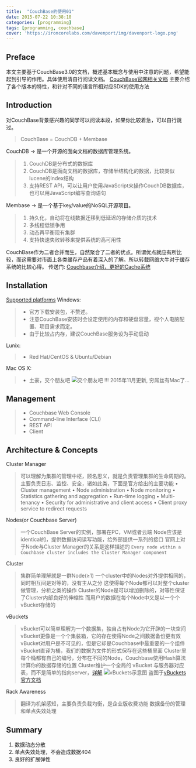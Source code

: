 ```yaml
---
title:  "CouchBase的使用01"
date: 2015-07-22 10:38:10
categories: [programming]
tags: [programming, couchbase]
cover: 'https://ironcorelabs.com/davenport/img/davenport-logo.png'
---
```


## Preface
本文主要基于CouchBase3.0的文档，概述基本概念与使用中注意的问题，希望能起到引导的作用。具体使用清自行阅读文档。
[CouchBase官网相关文档](http://docs.couchbase.com/)
主要介绍了各个版本的特性，和针对不同的语言所相对应SDK的使用方法
<br>
## Introduction
对CouchBase背景感兴趣的同学可以阅读本段，如果你比较着急，可以自行跳过。

> CouchBase = CouchDB + Membase

CouchDB -> 是一个开源的面向文档的数据库管理系统。

> 1. CouchDB是分布式的数据库
> 2. CouchDB是面向文档的数据库，存储半结构化的数据，比较类似lucene的index结构
> 3. 支持REST API，可以让用户使用JavaScript来操作CouchDB数据库，也可以用JavaScript编写查询语句

Membase -> 是一个基于key/value的NoSQL开源项目。

> 1. 持久化，自动将在线数据迁移到低延迟的存储介质的技术
> 2. 多线程低锁争用
> 3. 动态再平衡现有集群
> 4. 支持快速失败转移来提供系统的高可用性

CouchBase作为二者合并而生，自然聚合了二者的优点。所谓优点就应有所比较，而这需要对市面上各类缓存产品有着深入的了解。所以转载网络大牛对于缓存系统的比较心得。
传送门: [Couchbase介绍，更好的Cache系统](http://zhang.hu/couchbase/)

## Installation
[Supported platforms](http://docs.couchbase.com/admin/admin/Install/install-platforms.html)
Windows:

> + 官方下载安装包，不赘述。
> + 注意CouchBase安装时会设定使用的内存和硬盘容量，视个人电脑配置、项目需求而定。
> + 由于比较占内存，建议CouchBase服务设为手动启动

Lunix:

> + Red Hat/CentOS & Ubuntu/Debian

Mac OS X:

> + 土豪，交个朋友吧
> ![交个朋友吧](http://2d.zol-img.com.cn/product/87/919/ce45drbn3kUU.png)
> !!! 2015年11月更新, 穷屌丝有Mac了...

## Management

> + Couchbase Web Console
> + Command-line Interface (CLI)
> + REST API
> + Client

## Architecture & Concepts

Cluster Manager

> 可以理解为集群的管理中枢，顾名思义，就是负责管理集群的生命周期的。
> 主要负责日志、监控、安全，诸如此类，下面是官方给出的主要功能
> • Cluster management
> • Node administration
> • Node monitoring
> • Statistics gathering and aggregation
> • Run-time logging
> • Multi-tenancy
> • Security for administrative and client access
> • Client proxy service to redirect requests

Nodes(or Couchbase Server)
> 一个CouchBase Server的实例，部署在PC，VM或者云端
>  Node应该是identical的，提供数据访问读写功能，给外部提供一系列的接口
> 官网上对于Node与Cluster Manager的关系是这样描述的
> `Every node within a Couchbase cluster includes the Cluster Manager component`

Cluster
> 集群简单理解就是一群Node(≥1)
> 一个cluster中的Nodes对外提供相同的，同时相互间是对等的，没有主从之分
> 这使得每个Node都可以对整个cluster做管理，分析之类的操作
> Cluster的Node是可以增加删除的，对等性保证了Cluster内部良好的伸缩性
> 而用户的数据在每个Node中又是以一个个vBucket存储的

vBuckets
> vBucket可以简单理解为一个数据集，独自占有Node为它开辟的一块空间
> vBucket更像是一个个集装箱，它的存在使得Node之间数据备份更有效
> vBucket对用户是不可见的，但是它却是Couchbase中最重要的一个组件
> vBucket直译为桶，我们的数据为文件的形式保存在这些桶里面
> Cluster里每个桶都有自己的编号，分布在不同的Node，Couchbase使用Hash算法计算你的数据存储的位置
> Cluster维护一个全局的 vBucket 与服务器对应表，而不是简单的指向server，[详解](http://zhang.hu/couchbase/)
> ![vBuckets示意图](http://docs.couchbase.com/admin/admin/images/vbuckets.png)
> 盗图于[vBuckets官方文档](http://docs.couchbase.com/admin/admin/Concepts/concept-vBucket.html)

Rack Awareness
> 翻译为机架感知，主要负责负载均衡，是企业版收费功能
> 数据备份的管理和单点失效处理

## Summary
1. 数据动态分散
2. 单点失效处理，不会造成数据404
3. 良好的扩展弹性
